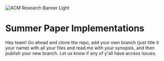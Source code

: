 ![ACM Research Banner Light](https://github.com/ACM-Research/paperImplementations/assets/108421238/467a89e3-72db-41d7-9a25-51d2c589bfd9)

# Summer Paper Implementations

Hey team! Go ahead and clone the repo, add your own branch (just title it your name) with all your files and read.me with your synopsis, and then publish your new branch. Let us know if any of y'all have access issues.
